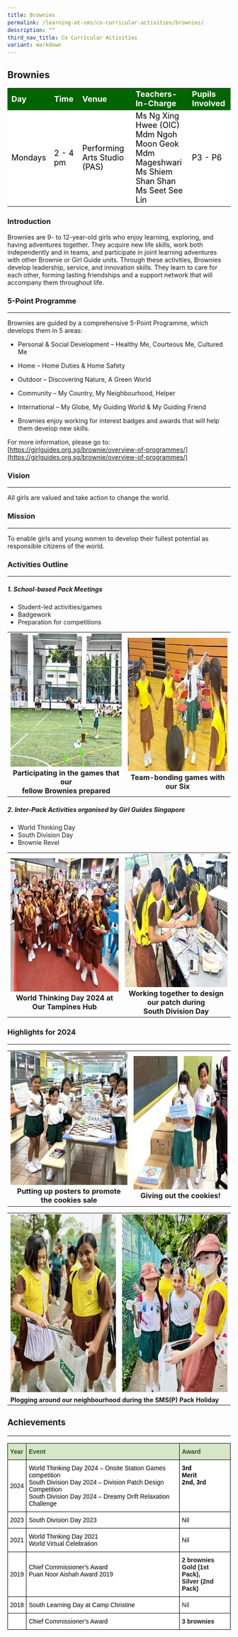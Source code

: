 ```yaml
---
title: Brownies
permalink: /learning-at-sms/co-curricular-activities/brownies/
description: ""
third_nav_title: Co Curricular Activities
variant: markdown
---
```

## Brownies

<table>
<tbody>
	<tr style="background-color:darkgreen;color:white;font-size:18px"><td><b>Day</b></td>
	<td><b>Time</b></td>
	<td><b>Venue</b></td>
	<td><b>Teachers-In-Charge</b></td>
	<td><b>Pupils Involved</b></td>
</tr>
	<tr style="background-color:white;color:black;font-size:18px">
		<td>Mondays </td>
		<td>2 - 4 pm</td>
	<td>Performing Arts Studio (PAS) </td>
	<td>Ms Ng Xing Hwee (OIC)<br>Mdm Ngoh Moon Geok<br>Mdm Mageshwari<br>Ms Shiem Shan Shan<br>Ms Seet See Lin</td>
	<td>P3 - P6</td>
</tr>
</tbody></table>

### Introduction

Brownies are 9- to 12-year-old girls who enjoy learning, exploring, and having adventures together. They acquire new life skills, work both independently and in teams, and participate in joint learning adventures with other Brownie or Girl Guide units. Through these activities, Brownies develop leadership, service, and innovation skills. They learn to care for each other, forming lasting friendships and a support network that will accompany them throughout life.


### 5-Point Programme
___________________________________________________________

Brownies are guided by a comprehensive 5-Point Programme, which develops them in 5 areas:  
  

*   Personal &amp; Social Development – Healthy Me, Courteous Me, Cultured Me&nbsp;  
    
*   Home – Home Duties &amp; Home Safety  
    
*   Outdoor – Discovering Nature, A Green World
*   Community – My Country, My Neighbourhood, Helper&nbsp;  
    
*   International – My Globe, My Guiding World &amp; My Guiding Friend
*   Brownies enjoy working for interest badges and awards that will help them develop new skills.

  

For more information, please go to:
[https://girlguides.org.sg/brownie/overview-of-programmes/](https://girlguides.org.sg/brownie/overview-of-programmes/)


### Vision  
___________________________________________________________



All girls are valued and take action to change the world.

  

### Mission
___________________________________________________________


To enable girls and young women to develop their fullest potential as responsible citizens of the world.


### Activities Outline
___________________________________________________________

##### 1. School-based Pack Meetings
* Student-led activities/games
* Badgework
* Preparation for competitions

<table>
<tbody><tr>
<td><center><font size="3"><img src="/images/CCAs/Brownies/games_participation.jpg" alt="volunteer recess ministry pv" style="width:400px;height:300px;"><b>Participating in the games that our<br>fellow Brownies prepared</b></font></center>
</td>
<td><center><font size="3"><img src="/images/CCAs/Brownies/team_bonding.jpg" alt="volunteer recess ministry pv" style="width:400px;height:300px;"><b>Team-bonding games with our Six</b></font></center>
</td>
</tr>
</tbody></table>

##### 2. Inter-Pack Activities organised by Girl Guides Singapore
* World Thinking Day
* South Division Day
* Brownie Revel

<table>
<tbody><tr>
<td><center><font size="3"><img src="/images/CCAs/Brownies/World_Thinking_Day_2024.jpg" alt="volunteer recess ministry pv" style="width:400px;height:300px;"><b>World Thinking Day 2024 at Our Tampines Hub</b></font></center>
</td>
<td><center><font size="3"><img src="/images/CCAs/Brownies/South_Division_Day.jpg" alt="volunteer recess ministry pv" style="width:400px;height:300px;"><b>Working together to design our patch during<br>South Division Day</b></font></center>
</td>
</tr>
</tbody></table>



### Highlights for 2024
___________________________________________________________

<table>
<tbody><tr>
<td><center><font size="3"><img src="/images/CCAs/Brownies/cookies_sale.jpg" alt="volunteer recess ministry pv" style="width:400px;height:300px;"><b>Putting up posters to promote the cookies sale</b></font></center>
</td>
<td><center><font size="3"><img src="/images/CCAs/Brownies/give_cookies.jpg" alt="volunteer recess ministry pv" style="width:400px;height:300px;"><b>Giving out the cookies!</b></font></center>
</td>
</tr>
</tbody></table>
<center><font size="3"></font></center><font size="3"></font><table>
<tbody><tr>
<td><center><font size="3"><img src="/images/CCAs/Brownies/SMS_P__Pack_Holiday_1.jpg" alt="volunteer recess ministry pv" style="width:280px;height:400px;"><b></b></font></center>
</td>
	<td><center><font size="3"><img src="/images/CCAs/Brownies/SMS_P__Pack_Holiday_2.jpg" alt="volunteer recess ministry pv" style="width:280px;height:400px;"><b></b></font></center>
</td>
</tr>
	<tr><td colspan="2"><b>Plogging around our neighbourhood during the SMS(P) Pack Holiday</b></td></tr>
</tbody></table><font size="3">




### Achievements
___________________________________________________________

<style type="text/css">
.tg  {border-collapse:collapse;border-spacing:0;}
.tg td{border-color:black;border-style:solid;border-width:1px;font-family:Arial, sans-serif;font-size:14px;
  overflow:hidden;padding:10px 5px;word-break:normal;}
.tg th{border-color:black;border-style:solid;border-width:1px;font-family:Arial, sans-serif;font-size:14px;
  font-weight:normal;overflow:hidden;padding:10px 5px;word-break:normal;}
.tg .tg-bzhr{background-color:#D6E6C7;color:#2A5629;font-weight:bold;text-align:left;vertical-align:middle}
.tg .tg-va4t{background-color:#FFF;font-weight:bold;text-align:left;text-decoration:underline;vertical-align:top}
.tg .tg-zr06{background-color:#FFF;text-align:left;vertical-align:middle}
.tg .tg-dgl5{background-color:#FFF;font-weight:bold;text-align:left;vertical-align:top}
.tg .tg-ktyi{background-color:#FFF;text-align:left;vertical-align:top}
</style>
<table class="tg">
<thead>
  <tr>
    <th class="tg-bzhr"><span style="font-weight:bold;color:#2A5629;background-color:#D6E6C7">Year</span></th>
    <th class="tg-bzhr"><span style="font-weight:bold;color:#2A5629;background-color:#D6E6C7">Event</span></th>
    <th class="tg-bzhr"><span style="font-weight:bold;color:#2A5629;background-color:#D6E6C7">Award</span></th>
  </tr>
</thead>
<tbody>
	<tr>
    <td class="tg-zr06"><span style="color:#000;background-color:#FFF">2024</span></td>
    <td class="tg-zr06"><span style="color:#000;background-color:#FFF">World Thinking Day 2024 – Onsite Station Games competition <br>South Division Day 2024 – Division Patch Design Competition<br>South Division Day 2024 – Dreamy Drift Relaxation Challenge </span></td>
    <td class="tg-dgl5"><span style="color:#000;background-color:#FFF">3rd<br>Merit<br>2nd, 3rd</span></td>
  </tr>
	  <tr>
    <td class="tg-zr06"><span style="color:#000;background-color:#FFF">2023</span></td>
    <td class="tg-zr06"><span style="color:#000;background-color:#FFF">South Division Day 2023<br></span></td>
    <td class="tg-zr06"><span style="color:#000;background-color:#FFF">Nil</span></td>
  </tr>
  <tr>
    <td class="tg-zr06"><span style="color:#000;background-color:#FFF">2021</span></td>
    <td class="tg-zr06"><span style="color:#000;background-color:#FFF">World Thinking Day 2021<br><span style="font-weight:400;color:#000">World Virtual Celebration</span></span></td>
    <td class="tg-zr06"><span style="color:#000;background-color:#FFF">Nil</span></td>
  </tr>
  <tr>
    <td class="tg-zr06"><span style="color:#000;background-color:#FFF"> 2019</span></td>
    <td class="tg-zr06"><span style="color:#000;background-color:#FFF"></span><span style="color:#000;background-color:#FFF">Chief Commissioner's Award</span><br><span style="color:#000;background-color:#FFF">Puan Noor Aishah Award 2019</span><br><br></td>
    <td class="tg-dgl5">2 brownies<br>Gold (1st Pack),<br>Silver (2nd Pack) </td>
  </tr>
  <tr>
    <td class="tg-zr06"><span style="color:#000;background-color:#FFF">  2018</span></td>
    <td class="tg-ktyi"><span style="color:#000;background-color:#FFF">South Learning Day at Camp Christine</span></td>
    <td class="tg-ktyi">Nil <span style="color:#000;background-color:#FFF"> </span></td>
  </tr>
  <tr>
    <td class="tg-ktyi"></td>
    <td class="tg-zr06"><span style="color:#000;background-color:#FFF">Chief Commissioner's Award</span></td>
    <td class="tg-dgl5">3 brownies</td>
  </tr>
</tbody>
</table></font>